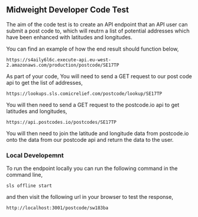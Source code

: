 ## Midweight Developer Code Test

The aim of the code test is to create an API endpoint that an API user can submit a post code to, which
will reutrn a list of potential addresses which have been enhanced with latitudes and longitudes.

You can find an example of how the end result should function below,

```
https://s4aily6l6c.execute-api.eu-west-2.amazonaws.com/production/postcode/SE17TP
```

As part of your code, You will need to send a GET request to our post code api to get the list of addresses,

```
https://lookups.sls.comicrelief.com/postcode/lookup/SE17TP
```

You will then need to send a GET request to the postcode.io api to get latitudes and longitudes,

```
https://api.postcodes.io/postcodes/SE17TP
```

You will then need to join the latitude and longitude data from postcode.io onto the data from our
postcode api and return the data to the user.

### Local Developemnt

To run the endpoint locally you can run the following command in the command line,
```
sls offline start
```

and then visit the following url in your browser to test the response,
```
http://localhost:3001/postcode/sw183ba
```
